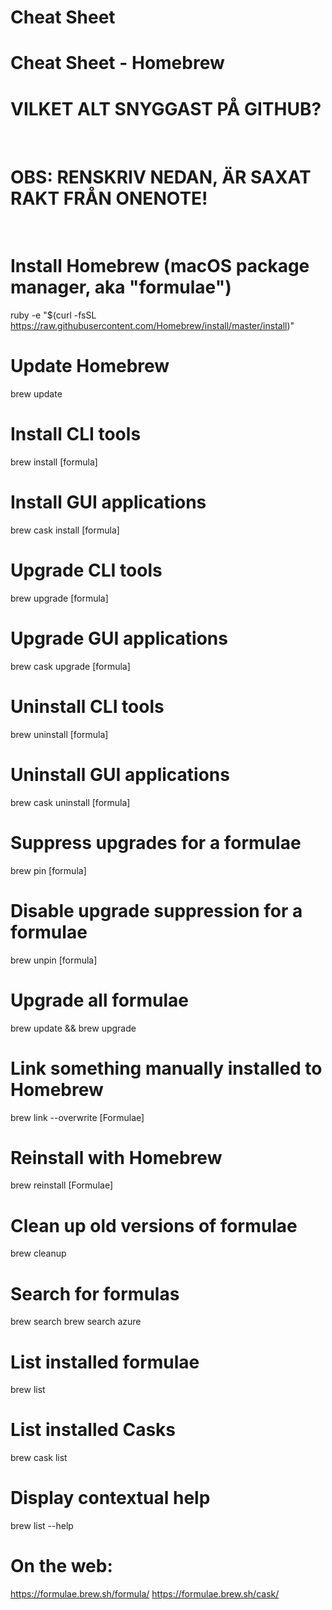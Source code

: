 # Cheat Sheet
# Cheat Sheet - Homebrew
# VILKET ALT SNYGGAST PÅ GITHUB?

<br>

# OBS: RENSKRIV NEDAN, ÄR SAXAT RAKT FRÅN ONENOTE!

<br>

# Install Homebrew (macOS package manager, aka "formulae")
ruby -e "$(curl -fsSL https://raw.githubusercontent.com/Homebrew/install/master/install)"

# Update Homebrew
brew update

# Install CLI tools
brew install [formula]

# Install GUI applications
brew cask install [formula]

# Upgrade CLI tools
brew upgrade [formula]

# Upgrade GUI applications
brew cask upgrade [formula]

# Uninstall CLI tools
brew uninstall [formula]

# Uninstall GUI applications
brew cask uninstall [formula]

# Suppress upgrades for a formulae
brew pin [formula]

# Disable upgrade suppression for a formulae
brew unpin [formula]

# Upgrade all formulae
brew update && brew upgrade

# Link something manually installed to Homebrew
brew link --overwrite [Formulae]

# Reinstall with Homebrew
brew reinstall [Formulae]

# Clean up old versions of formulae
brew cleanup

# Search for formulas
brew search
brew search azure

# List installed formulae
brew list

# List installed Casks
brew cask list

# Display contextual help
brew list --help



# On the web:
https://formulae.brew.sh/formula/
https://formulae.brew.sh/cask/